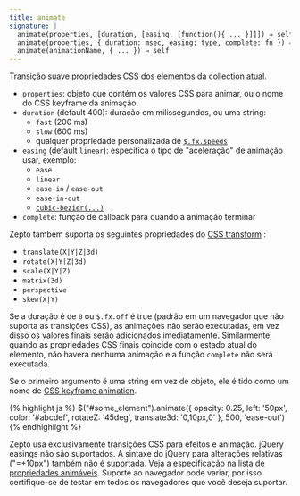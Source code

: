 ```yaml
---
title: animate
signature: |
  animate(properties, [duration, [easing, [function(){ ... }]]]) ⇒ self
  animate(properties, { duration: msec, easing: type, complete: fn }) ⇒ self
  animate(animationName, { ... }) ⇒ self
---
```


Transição suave propriedades CSS dos elementos da collection atual.

* `properties`: objeto que contém os valores CSS para animar, ou o nome do
  CSS keyframe da animação.
* `duration` (default 400): duração em milissegundos, ou uma string:
  * `fast` (200 ms)
  * `slow` (600 ms)
  * qualquer propriedade personalizada de [`$.fx.speeds`](#$.fx)
* `easing` (default `linear`): especifica o tipo de "aceleração" de animação usar, exemplo:
  * `ease`
  * `linear`
  * `ease-in` / `ease-out`
  * `ease-in-out`
  * [`cubic-bezier(...)`][timing]
* `complete`: função de callback para quando a animação terminar

Zepto também suporta os seguintes propriedades do [CSS transform][] :

* `translate(X|Y|Z|3d)`
* `rotate(X|Y|Z|3d)`
* `scale(X|Y|Z)`
* `matrix(3d)`
* `perspective`
* `skew(X|Y)`

Se a duração é de `0` ou `$.fx.off` é true (padrão em um navegador que não
suporta as transições CSS), as animações não serão executadas, em vez disso os valores
finais serão adicionados imediatamente. Similarmente, quando as propriedades CSS finais
coincide com o estado atual do elemento, não haverá nenhuma animação e a
função `complete` não será executada.

Se o primeiro argumento é uma string em vez de objeto, ele é tido como um nome de [CSS
keyframe animation][keyframe].

{% highlight js %}
$("#some_element").animate({
  opacity: 0.25, left: '50px',
  color: '#abcdef',
  rotateZ: '45deg', translate3d: '0,10px,0'
}, 500, 'ease-out')
{% endhighlight %}

<p class=compat>
  Zepto usa exclusivamente transições CSS para efeitos e animação.
  jQuery easings não são suportados. A sintaxe do jQuery para alterações relativas ("=+10px") também não é suportada.
  Veja a especificação na
  <a href="http://www.w3.org/TR/css3-transitions/#animatable-properties-">lista de propriedades animáveis</a>.
  Suporte ao navegador pode variar, por isso certifique-se de testar em todos os navegadores que você deseja suportar.
</p>


  [timing]: http://www.w3.org/TR/css3-transitions/#transition-timing-function_tag
  [css transform]: http://www.w3.org/TR/css3-transforms/#transform-functions
  [keyframe]: http://www.w3.org/TR/css3-animations/#animations
